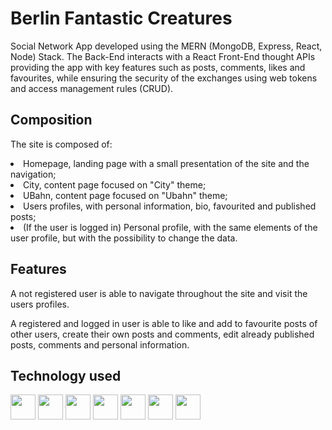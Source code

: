 <h1>Berlin Fantastic Creatures</h1>

  <p>Social Network App developed using the MERN (MongoDB, Express, React, Node) Stack. The Back-End interacts with a React Front-End thought APIs providing the app with key features such as posts, comments, likes and favourites, while ensuring the security of the exchanges using web tokens and access management rules (CRUD).<p>

<h2>Composition</h2>
  <p>The site is composed of:</p>
  <li>Homepage, landing page with a small presentation of the site and the navigation;</li>
  <li> City, content page focused on "City" theme;</li>
  <li> UBahn, content page focused on "Ubahn" theme;</li>
  <li> Users profiles, with personal information, bio, favourited and published posts;</li>
  <li> (If the user is logged in) Personal profile, with the same elements of the user profile, but with the possibility to change the data.</li>
    
  <h2>Features</h2>
  <p>A not registered user is able to navigate throughout the site and visit the users profiles.</p>
  <p>A registered and logged in user is able to like and add to favourite posts of other users, create their own posts and comments, edit already published posts, comments and personal information.</p>
 

<h2>Technology used</h2>
  <div style="display: flex, flex-direction: row">
    <img src="https://cdn-icons-png.flaticon.com/512/5968/5968292.png" style="width: 40px" />
    <img src="https://cdn-icons-png.flaticon.com/512/919/919851.png" style="width: 40px"/>
    <img src="https://img.icons8.com/color/256/mongodb.png" style="width: 40px"/>
    <img src="https://img.icons8.com/fluency/256/node-js.png" style="width: 40px"/>
    <img src="https://img.icons8.com/color/256/java-web-token.png" style="width: 40px"/>
    <img src="https://pics.freeicons.io/uploads/icons/png/2182976911536207307-512.png" style="width: 40px"/>
    <img src="https://img.icons8.com/color/256/css3.png" style="width: 40px"/>
  </div>
  
